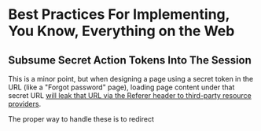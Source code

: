 # Best Practices For Implementing, You Know, Everything on the Web

## Subsume Secret Action Tokens Into The Session

This is a minor point, but when designing a page using a secret token in the URL (like a "Forgot password" page), loading page content under that secret URL [will leak that URL via the Referer header to third-party resource providers][2].

[2]: https://robots.thoughtbot.com/is-your-site-leaking-password-reset-links

The proper way to handle these is to redirect
